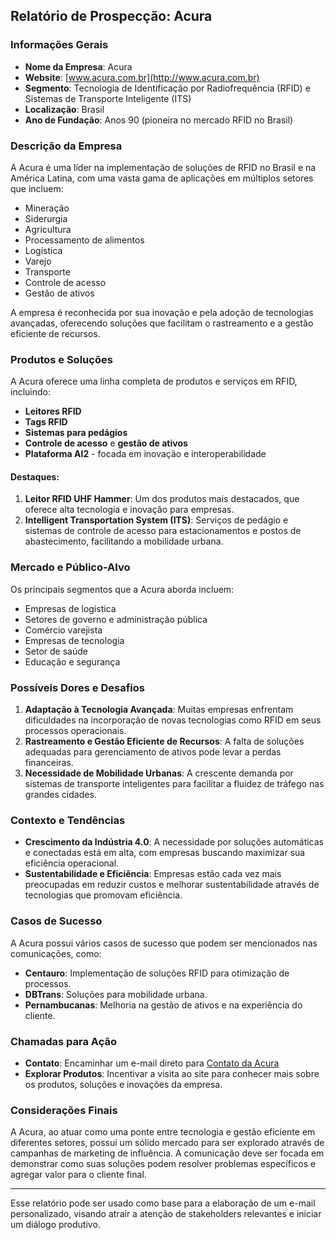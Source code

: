 ## Relatório de Prospecção: Acura

### Informações Gerais
- **Nome da Empresa**: Acura
- **Website**: [www.acura.com.br](http://www.acura.com.br)
- **Segmento**: Tecnologia de Identificação por Radiofrequência (RFID) e Sistemas de Transporte Inteligente (ITS)
- **Localização**: Brasil
- **Ano de Fundação**: Anos 90 (pioneira no mercado RFID no Brasil)

### Descrição da Empresa
A Acura é uma líder na implementação de soluções de RFID no Brasil e na América Latina, com uma vasta gama de aplicações em múltiplos setores que incluem:
- Mineração
- Siderurgia
- Agricultura
- Processamento de alimentos
- Logística
- Varejo
- Transporte
- Controle de acesso
- Gestão de ativos

A empresa é reconhecida por sua inovação e pela adoção de tecnologias avançadas, oferecendo soluções que facilitam o rastreamento e a gestão eficiente de recursos.

### Produtos e Soluções
A Acura oferece uma linha completa de produtos e serviços em RFID, incluindo:
- **Leitores RFID**
- **Tags RFID**
- **Sistemas para pedágios**
- **Controle de acesso** e **gestão de ativos**
- **Plataforma AI2** - focada em inovação e interoperabilidade

#### Destaques:
1. **Leitor RFID UHF Hammer**: Um dos produtos mais destacados, que oferece alta tecnologia e inovação para empresas.
2. **Intelligent Transportation System (ITS)**: Serviços de pedágio e sistemas de controle de acesso para estacionamentos e postos de abastecimento, facilitando a mobilidade urbana.

### Mercado e Público-Alvo
Os principais segmentos que a Acura aborda incluem:
- Empresas de logística
- Setores de governo e administração pública
- Comércio varejista
- Empresas de tecnologia
- Setor de saúde
- Educação e segurança

### Possíveis Dores e Desafios
1. **Adaptação à Tecnologia Avançada**: Muitas empresas enfrentam dificuldades na incorporação de novas tecnologias como RFID em seus processos operacionais.
2. **Rastreamento e Gestão Eficiente de Recursos**: A falta de soluções adequadas para gerenciamento de ativos pode levar a perdas financeiras.
3. **Necessidade de Mobilidade Urbanas**: A crescente demanda por sistemas de transporte inteligentes para facilitar a fluidez de tráfego nas grandes cidades.

### Contexto e Tendências
- **Crescimento da Indústria 4.0**: A necessidade por soluções automáticas e conectadas está em alta, com empresas buscando maximizar sua eficiência operacional.
- **Sustentabilidade e Eficiência**: Empresas estão cada vez mais preocupadas em reduzir custos e melhorar sustentabilidade através de tecnologias que promovam eficiência.

### Casos de Sucesso
A Acura possui vários casos de sucesso que podem ser mencionados nas comunicações, como:
- **Centauro**: Implementação de soluções RFID para otimização de processos.
- **DBTrans**: Soluções para mobilidade urbana.
- **Pernambucanas**: Melhoria na gestão de ativos e na experiência do cliente.

### Chamadas para Ação
- **Contato**: Encaminhar um e-mail direto para [Contato da Acura](https://www.acura.com.br/pt/contato)
- **Explorar Produtos**: Incentivar a visita ao site para conhecer mais sobre os produtos, soluções e inovações da empresa.

### Considerações Finais
A Acura, ao atuar como uma ponte entre tecnologia e gestão eficiente em diferentes setores, possui um sólido mercado para ser explorado através de campanhas de marketing de influência. A comunicação deve ser focada em demonstrar como suas soluções podem resolver problemas específicos e agregar valor para o cliente final.

--- 

Esse relatório pode ser usado como base para a elaboração de um e-mail personalizado, visando atrair a atenção de stakeholders relevantes e iniciar um diálogo produtivo.